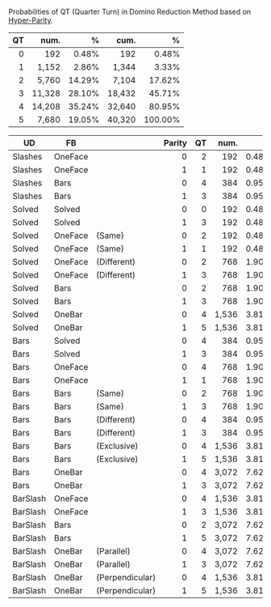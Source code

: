 Probabilities of QT (Quarter Turn) in Domino Reduction Method based on [Hyper-Parity](https://docs.google.com/document/d/1Onc2lu5iW_ODnT71oN5lgpVVjVqbvUMzaylzxgykx0I/edit).

|QT|num.|%|cum.|%|
|--:|--:|--:|--:|--:|
|0|192|0.48%|192|0.48%|
|1|1,152|2.86%|1,344|3.33%|
|2|5,760|14.29%|7,104|17.62%|
|3|11,328|28.10%|18,432|45.71%|
|4|14,208|35.24%|32,640|80.95%|
|5|7,680|19.05%|40,320|100.00%|

|UD|FB||Parity|QT|num.|%|
|---|---|---|--:|--:|--:|--:|
|Slashes|OneFace||0 |2 |192|0.48%|
|Slashes|OneFace||1 |1 |192|0.48%|
|Slashes|Bars||0 |4 |384|0.95%|
|Slashes|Bars||1 |3 |384|0.95%|
|Solved|Solved||0 |0 |192|0.48%|
|Solved|Solved||1 |3 |192|0.48%|
|Solved|OneFace|(Same)|0 |2 |192|0.48%|
|Solved|OneFace|(Same)|1 |1 |192|0.48%|
|Solved|OneFace|(Different)|0 |2 |768|1.90%|
|Solved|OneFace|(Different)|1 |3 |768|1.90%|
|Solved|Bars||0 |2 |768|1.90%|
|Solved|Bars||1 |3 |768|1.90%|
|Solved|OneBar||0 |4 |1,536|3.81%|
|Solved|OneBar||1 |5 |1,536|3.81%|
|Bars|Solved||0 |4 |384|0.95%|
|Bars|Solved||1 |3 |384|0.95%|
|Bars|OneFace||0 |4 |768|1.90%|
|Bars|OneFace||1 |1 |768|1.90%|
|Bars|Bars|(Same)|0 |2 |768|1.90%|
|Bars|Bars|(Same)|1 |3 |768|1.90%|
|Bars|Bars|(Different)|0 |4 |384|0.95%|
|Bars|Bars|(Different)|1 |3 |384|0.95%|
|Bars|Bars|(Exclusive)|0 |4 |1,536|3.81%|
|Bars|Bars|(Exclusive)|1 |5 |1,536|3.81%|
|Bars|OneBar||0 |4 |3,072|7.62%|
|Bars|OneBar||1 |3 |3,072|7.62%|
|BarSlash|OneFace||0 |4 |1,536|3.81%|
|BarSlash|OneFace||1 |3 |1,536|3.81%|
|BarSlash|Bars||0 |2 |3,072|7.62%|
|BarSlash|Bars||1 |5 |3,072|7.62%|
|BarSlash|OneBar|(Parallel)|0 |4 |3,072|7.62%|
|BarSlash|OneBar|(Parallel)|1 |3 |3,072|7.62%|
|BarSlash|OneBar|(Perpendicular)|0 |4 |1,536|3.81%|
|BarSlash|OneBar|(Perpendicular)|1 |5 |1,536|3.81%|

